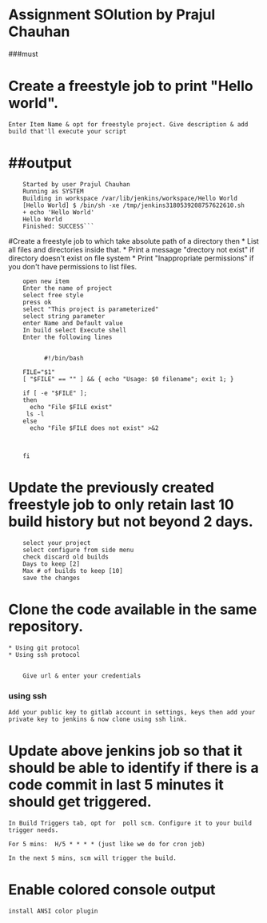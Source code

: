 # Assignment SOlution by Prajul Chauhan




###must

# Create a freestyle job to print "Hello world".

 
	Enter Item Name & opt for freestyle project. Give description & add build that'll execute your script 

#	##output

		Started by user Prajul Chauhan
		Running as SYSTEM
		Building in workspace /var/lib/jenkins/workspace/Hello World
		[Hello World] $ /bin/sh -xe /tmp/jenkins3180539208757622610.sh
		+ echo 'Hello World'
		Hello World
		Finished: SUCCESS```



#Create a freestyle job to which take absolute path of a directory then
    * List all files and directories inside that.
    * Print a message "drectory not exist" if directory doesn't exist on file system
    * Print "Inappropriate permissions" if you don't have permissions to list files.




		open new item
		Enter the name of project
		select free style
		press ok
		select "This project is parameterized"
		select string parameter 
		enter Name and Default value
		In build select Execute shell
		Enter the following lines


		      #!/bin/bash

		FILE="$1"
		[ "$FILE" == "" ] && { echo "Usage: $0 filename"; exit 1; }

		if [ -e "$FILE" ];
		then
		  echo "File $FILE exist"
		 ls -l
		else
		  echo "File $FILE does not exist" >&2



		fi


# Update the previously created freestyle job to only retain last 10 build history but not beyond 2 days.




		select your project
		select configure from side menu
		check discard old builds
		Days to keep [2]
		Max # of builds to keep [10]
		save the changes





# Clone the code available in the same repository.
    * Using git protocol
    * Using ssh protocol


		Give url & enter your credentials


### using ssh


	Add your public key to gitlab account in settings, keys then add your private key to jenkins & now clone using ssh link.





# Update above jenkins job so that it should be able to identify if there is a code commit in last 5 minutes it should get triggered.





	In Build Triggers tab, opt for  poll scm. Configure it to your build trigger needs.

	For 5 mins:  H/5 * * * * (just like we do for cron job)

	In the next 5 mins, scm will trigger the build.






# Enable colored console output


	install ANSI color plugin
